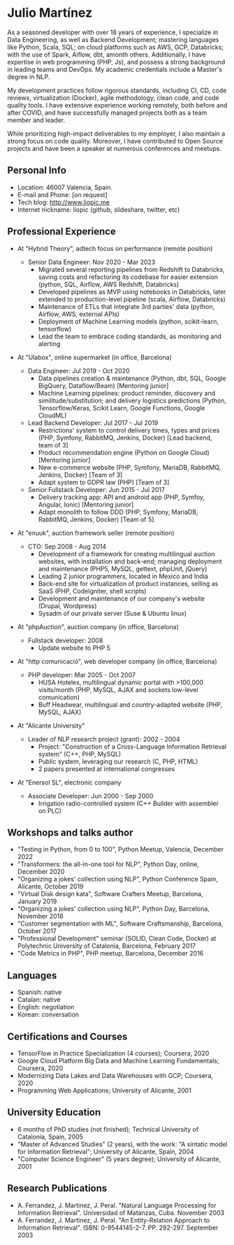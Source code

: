 # Julio Martínez

As a seasoned developer with over 18 years of experience, I specialize in Data
Engineering, as well as Backend Development; mastering languages like Python,
Scala, SQL; on cloud platforms such as AWS, GCP, Databricks; with the use of
Spark, Aiflow, dbt, amonth others. Additionally, I have expertise in web
programming (PHP, Js), and possess a strong background in leading teams and
DevOps. My academic credentials include a Master's degree in NLP.

My development practices follow rigorous standards, including CI, CD, code
reviews, virtualization (Docker), agile methodology, clean code, and code
quality tools. I have extensive experience working remotely, both before and
after COVID, and have successfully managed projects both as a team member and
leader.

While prioritizing high-impact deliverables to my employer, I also maintain a
strong focus on code quality. Moreover, I have contributed to Open Source
projects and have been a speaker at numerous conferences and meetups.

## Personal Info

- Location: 46007 Valencia, Spain.
- E-mail and Phone: [on request]
- Tech blog: http://www.liopic.me
- Internet nickname: liopic (github, slideshare, twitter, etc)

## Professional Experience

- At "Hybrid Theory", adtech focus on performance (remote position)
  - Senior Data Engineer: Nov 2020 - Mar 2023
    - Migrated several reporting pipelines from Redshift to Databricks, saving
      costs and refactoring its codebase for easier extension
      (python, SQL, Airflow, AWS Redshift, Databricks)
    - Developed pipelines as MVP using notebooks in Databricks, later extended
      to production-level pipeline
      (scala, Airflow, Databricks)
    - Maintenance of ETLs that integrate 3rd parties' data
      (python, Airflow, AWS, external APIs)
    - Deployment of Machine Learning models
      (python, scikit-learn, tensorflow)
    - Lead the team to embrace coding standards, as monitoring and alerting

- At "Ulabox", online supermarket (in office, Barcelona)
  - Data Engineer: Jul 2019 - Oct 2020
    - Data pipelines creation & maintenance
      (Python, dbt, SQL, Google BigQuery, Dataflow/Beam) [Mentoring junior]
    - Machine Learning pipelines: product reminder, discovery and
      similitude/substitution; and delivery logistics predictions
      (Python, Tensorflow/Keras, Scikit Learn, Google Functions, Google CloudML)
  - Lead Backend Developer: Jul 2017 - Jul 2019
    - Restrictions' system to control delivery times, types and prices
      (PHP, Symfony, RabbitMQ, Jenkins, Docker) [Lead backend, team of 3]
    - Product recommendation engine
      (Python on Google Cloud) [Mentoring junior]
    - New e-commerce website
      (PHP, Symfony, MariaDB, RabbitMQ, Jenkins, Docker) [Team of 3]
    - Adapt system to GDPR law
      (PHP) [Team of 3]
  - Senior Fullstack Developer: Jun 2015 - Jul 2017
    - Delivery tracking app: API and android app
      (PHP, Symfoy, Angular, Ionic) [Mentoring junior]
    - Adapt monolith to follow DDD
      (PHP, Symfony, MariaDB, RabbitMQ, Jenkins, Docker) [Team of 5]

- At "enuuk", auction framework seller (remote position)
  - CTO: Sep 2008 - Aug 2014
    - Development of a framework for creating multilingual auction websites,
      with installation and back-end; managing deployment and maintenance
      (PHP5, MySQL, gettext, phpUnit, jQuery)
    - Leading 2 junior programmers, located in Mexico and India
    - Back-end site for virtualization of product instances, selling as SaaS
      (PHP, CodeIgniter, shell scripts)
    - Development and maintenance of our company's website
      (Drupal, Wordpress)
    - Sysadm of our private server
      (Suse & Ubuntu linux)

- At "phpAuction", auction company (in office, Barcelona)
  - Fullstack developer: 2008
    - Update website to PHP 5

- At "http comunicació", web developer company (in office, Barcelona)
  - PHP developer: Mar 2005 - Oct 2007
    - HUSA Hoteles, multilingual dynamic portal with >100,000 visits/month
      (PHP, MySQL, AJAX and sockets low-level comunication)
    - Buff Headwear, multilingual and country-adapted website
      (PHP, MySQL, AJAX)

- At "Alicante University"
  - Leader of NLP research project (grant): 2002 - 2004
    - Project: "Construction of a Cross-Language Information Retrieval system"
      (C++, PHP, MySQL)
    - Public system, leveraging our research
      (C, PHP, HTML)
    - 2 papers presented at international congresses

- At "Enersol SL", electronic company
  - Associate Developer: Jun 2000 - Sep 2000
    - Irrigation radio-controlled system
      (C++ Builder with assembler on PLC)

## Workshops and talks author

- "Testing in Python, from 0 to 100", Python Meetup, Valencia, December 2022
- "Transformers: the all-in-one tool for NLP", Python Day, online, December 2020
- "Organizing a jokes' collection using NLP", Python Conference Spain, Alicante,
  October 2019
- "Virtual Disk design kata", Software Crafters Meetup, Barcelona, January 2019
- "Organizing a jokes' collection using NLP", Python Day, Barcelona,
  November 2018
- "Customer segmentation with ML", Software Craftsmanship, Barcelona,
  October 2017
- "Professional Development" seminar (SOLID, Clean Code, Docker) at Polytechnic
  University of Catalonia, Barcelona, February 2017
- "Code Metrics in PHP", PHP meetup, Barcelona, December 2016

## Languages

- Spanish: native
- Catalan: native
- English: negotiation
- Korean: conversation

## Certifications and Courses

- TensorFlow in Practice Specialization (4 courses); Coursera, 2020
- Google Cloud Platform Big Data and Machine Learning Fundamentals; Coursera, 2020
- Modernizing Data Lakes and Data Warehouses with GCP; Coursera, 2020
- Programming Web Applications; University of Alicante, 2001


## University Education

- 6 months of PhD studies (not finished); Technical University of Catalonia,
  Spain, 2005
- "Master of Advanced Studies" (2 years), with the work: "A sintatic model for
  Information Retrieval"; University of Alicante, Spain, 2004
- "Computer Science Engineer" (5 years degree); University of Alicante, 2001

## Research Publications

- A. Ferrandez, J. Martinez, J. Peral. "Natural Language Processing for
	Information Retrieval". Universidad of Matanzas, Cuba. November 2003
- A. Ferrandez, J. Martinez, J. Peral. "An Entity-Relation Approach to
	Information Retrieval". ISBN: 0-9544145-2-7. PP. 292-297. September 2003
